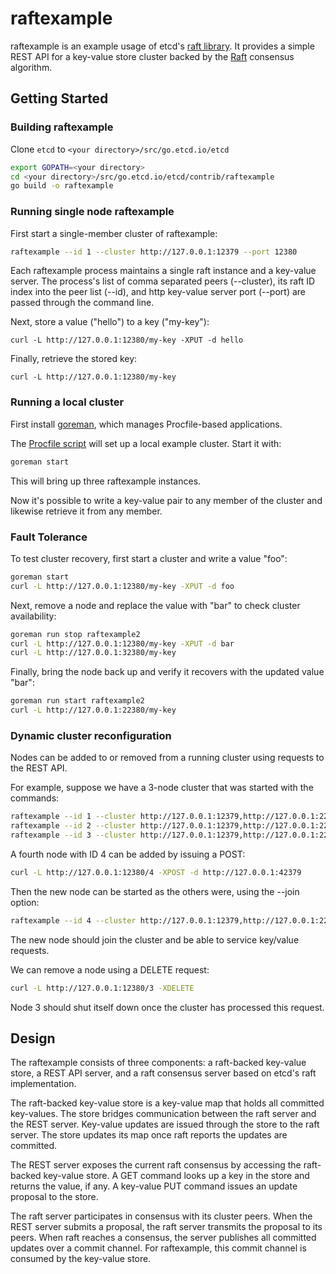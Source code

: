 # raftexample

raftexample is an example usage of etcd's [raft library](../../raft). It provides a simple REST API for a key-value store cluster backed by the [Raft][raft] consensus algorithm.

[raft]: http://raftconsensus.github.io/

## Getting Started

### Building raftexample

Clone `etcd` to `<your directory>/src/go.etcd.io/etcd`

```sh
export GOPATH=<your directory>
cd <your directory>/src/go.etcd.io/etcd/contrib/raftexample
go build -o raftexample
```

### Running single node raftexample

First start a single-member cluster of raftexample:

```sh
raftexample --id 1 --cluster http://127.0.0.1:12379 --port 12380
```

Each raftexample process maintains a single raft instance and a key-value server.
The process's list of comma separated peers (--cluster), its raft ID index into the peer list (--id), and http key-value server port (--port) are passed through the command line.

Next, store a value ("hello") to a key ("my-key"):

```
curl -L http://127.0.0.1:12380/my-key -XPUT -d hello
```

Finally, retrieve the stored key:

```
curl -L http://127.0.0.1:12380/my-key
```

### Running a local cluster

First install [goreman](https://github.com/mattn/goreman), which manages Procfile-based applications.

The [Procfile script](./Procfile) will set up a local example cluster. Start it with:

```sh
goreman start
```

This will bring up three raftexample instances.

Now it's possible to write a key-value pair to any member of the cluster and likewise retrieve it from any member.

### Fault Tolerance

To test cluster recovery, first start a cluster and write a value "foo":
```sh
goreman start
curl -L http://127.0.0.1:12380/my-key -XPUT -d foo
```

Next, remove a node and replace the value with "bar" to check cluster availability:

```sh
goreman run stop raftexample2
curl -L http://127.0.0.1:12380/my-key -XPUT -d bar
curl -L http://127.0.0.1:32380/my-key
```

Finally, bring the node back up and verify it recovers with the updated value "bar":
```sh
goreman run start raftexample2
curl -L http://127.0.0.1:22380/my-key
```

### Dynamic cluster reconfiguration

Nodes can be added to or removed from a running cluster using requests to the REST API.

For example, suppose we have a 3-node cluster that was started with the commands:
```sh
raftexample --id 1 --cluster http://127.0.0.1:12379,http://127.0.0.1:22379,http://127.0.0.1:32379 --port 12380
raftexample --id 2 --cluster http://127.0.0.1:12379,http://127.0.0.1:22379,http://127.0.0.1:32379 --port 22380
raftexample --id 3 --cluster http://127.0.0.1:12379,http://127.0.0.1:22379,http://127.0.0.1:32379 --port 32380
```

A fourth node with ID 4 can be added by issuing a POST:
```sh
curl -L http://127.0.0.1:12380/4 -XPOST -d http://127.0.0.1:42379
```

Then the new node can be started as the others were, using the --join option:
```sh
raftexample --id 4 --cluster http://127.0.0.1:12379,http://127.0.0.1:22379,http://127.0.0.1:32379,http://127.0.0.1:42379 --port 42380 --join
```

The new node should join the cluster and be able to service key/value requests.

We can remove a node using a DELETE request:
```sh
curl -L http://127.0.0.1:12380/3 -XDELETE
```

Node 3 should shut itself down once the cluster has processed this request.

## Design

The raftexample consists of three components: a raft-backed key-value store, a REST API server, and a raft consensus server based on etcd's raft implementation.

The raft-backed key-value store is a key-value map that holds all committed key-values.
The store bridges communication between the raft server and the REST server.
Key-value updates are issued through the store to the raft server.
The store updates its map once raft reports the updates are committed.

The REST server exposes the current raft consensus by accessing the raft-backed key-value store.
A GET command looks up a key in the store and returns the value, if any.
A key-value PUT command issues an update proposal to the store.

The raft server participates in consensus with its cluster peers.
When the REST server submits a proposal, the raft server transmits the proposal to its peers.
When raft reaches a consensus, the server publishes all committed updates over a commit channel.
For raftexample, this commit channel is consumed by the key-value store.

